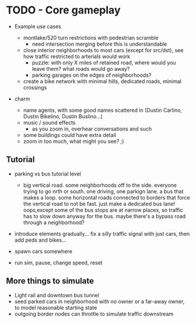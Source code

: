 # TODO - Core gameplay

- Example use cases
	- montlake/520 turn restrictions with pedestrian scramble
		- need intersection merging before this is understandable
	- close interior neighborhoods to most cars (except for src/dst), see how traffic restricted to arterials would work
		- puzzle: with only X miles of retained road, where would you leave them? what roads would go away?
		- parking garages on the edges of neighborhoods?
	- create a bike network with minimal hills, dedicated roads, minimal crossings

- charm
	- name agents, with some good names scattered in (Dustin Carlino, Dustin Bikelino, Dustin Buslino...)
	- music / sound effects
		- as you zoom in, overhear conversations and such
	- some buildings could have extra detail
	- zoom in too much, what might you see? ;)

## Tutorial

- parking vs bus tutorial level
	- big vertical road. some neighborhoods off to the side. everyone trying to go nrth or south. one driving, one parkign lane. a bus that makes a loop. some horizontal roads connected to borders that force the vertical road to not be fast. just make a dedicated bus lane! oops,except some of the bus stops are at narrow places, so traffic has to slow down anyway for the bus. maybe there's a bypass road through a neighborhood?
- introduce elements gradually... fix a silly traffic signal with just cars, then add peds and bikes...

- spawn cars somewhere
- run sim, pause, change speed, reset

## More things to simulate

- Light rail and downtown bus tunnel
- seed parked cars in neighborhood with no owner or a far-away owner, to model reasonable starting state
- outgoing border nodes can throttle to simulate traffic downstream
